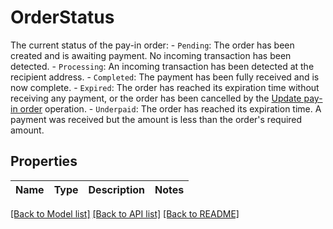 # OrderStatus

The current status of the pay-in order: - `Pending`: The order has been created and is awaiting payment. No incoming transaction has been detected. - `Processing`: An incoming transaction has been detected at the recipient address. - `Completed`: The payment has been fully received and is now complete. - `Expired`: The order has reached its expiration time without receiving any payment, or the order has been cancelled by the [Update pay-in order](https://www.cobo.com/developers/v2/api-references/payment/update-pay-in-order) operation. - `Underpaid`: The order has reached its expiration time. A payment was received but the amount is less than the order's required amount. 

## Properties

Name | Type | Description | Notes
------------ | ------------- | ------------- | -------------

[[Back to Model list]](../README.md#documentation-for-models) [[Back to API list]](../README.md#documentation-for-api-endpoints) [[Back to README]](../README.md)


